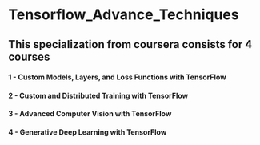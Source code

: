 # Tensorflow_Advance_Techniques 

## This specialization from coursera consists for 4 courses  
####  1 - Custom Models, Layers, and Loss Functions with TensorFlow
####  2 - Custom and Distributed Training with TensorFlow
####  3 - Advanced Computer Vision with TensorFlow
####  4 - Generative Deep Learning with TensorFlow

